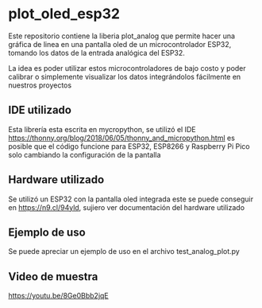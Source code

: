 # plot_oled_esp32
Este repositorio contiene la liberia plot_analog que permite hacer una gráfica de linea en una pantalla oled de un microcontrolador ESP32, tomando los datos de la  entrada analógica del ESP32.

La idea es poder utilizar estos microcontroladores de bajo costo y poder calibrar o simplemente visualizar los datos integrándolos fácilmente en nuestros proyectos

## IDE utilizado
Esta librería esta escrita en mycropython, se utilizó el IDE https://thonny.org/blog/2018/06/05/thonny_and_micropython.html
es posible que el código funcione para ESP32, ESP8266 y Raspberry Pi Pico solo cambiando la configuración de la pantalla

## Hardware utilizado
Se utilizó un ESP32 con la pantalla oled integrada este se puede conseguir en https://n9.cl/94yld, sujiero ver documentación del hardware utilizado

## Ejemplo de uso
Se puede apreciar un ejemplo de uso en el archivo test_analog_plot.py


## Video de muestra
https://youtu.be/8Ge0Bbb2jqE